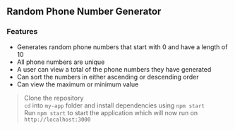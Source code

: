 ## Random Phone Number Generator

### Features
- Generates random phone numbers that start with 0 and have a length of 10
- All phone numbers are unique
- A user can view a total of the phone numbers they have generated
- Can sort the numbers in either ascending or descending order
- Can view the maximum or minimum value

> Clone the repository </br>
> `cd` into `my-app` folder and install dependencies using `npm start`</br>
> Run `npm start` to start the application which will now run on `http://localhost:3000`</br>
